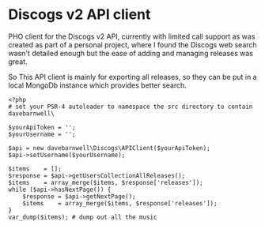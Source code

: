 # Discogs v2 API client

PHO client for the Discogs v2 API, currently with limited call support as was created as part
of a personal project, where I found the Discogs web search wasn't detailed enough but the ease
of adding and managing releases was great.

So This API client is mainly for exporting all releases, so they can be
put in a local MongoDb instance which provides better search.

    <?php
    # set your PSR-4 autoloader to namespace the src directory to contain davebarnwell\

    $yourApiToken = '';
    $yourUsername = '';

    $api = new davebarnwell\Discogs\APIClient($yourApiToken);
    $api->setUsername($yourUsername);
    
    $items    = [];
    $response = $api->getUsersCollectionAllReleases();
    $items    = array_merge($items, $response['releases']);
    while ($api->hasNextPage()) {
        $response = $api->getNextPage();
        $items    = array_merge($items, $response['releases']);
    }
    var_dump($items); # dump out all the music

